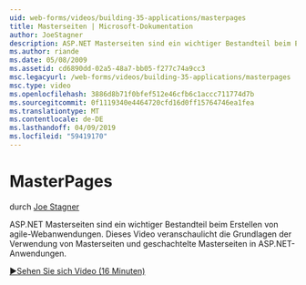 ```yaml
---
uid: web-forms/videos/building-35-applications/masterpages
title: Masterseiten | Microsoft-Dokumentation
author: JoeStagner
description: ASP.NET Masterseiten sind ein wichtiger Bestandteil beim Erstellen von agile-Webanwendungen. In diesem Video wird gezeigt, dass die Grundlagen der Verwendung von Masterseiten und geschachtelte Masterseiten in...
ms.author: riande
ms.date: 05/08/2009
ms.assetid: cd6890dd-02a5-48a7-bb05-f277c74a9cc3
msc.legacyurl: /web-forms/videos/building-35-applications/masterpages
msc.type: video
ms.openlocfilehash: 3886d8b71f0bfef512e46cfb6c1accc711774d7b
ms.sourcegitcommit: 0f1119340e4464720cfd16d0ff15764746ea1fea
ms.translationtype: MT
ms.contentlocale: de-DE
ms.lasthandoff: 04/09/2019
ms.locfileid: "59419170"
---
```

# <a name="masterpages"></a>MasterPages

durch [Joe Stagner](https://github.com/JoeStagner)

ASP.NET Masterseiten sind ein wichtiger Bestandteil beim Erstellen von agile-Webanwendungen. Dieses Video veranschaulicht die Grundlagen der Verwendung von Masterseiten und geschachtelte Masterseiten in ASP.NET-Anwendungen.

[&#9654;Sehen Sie sich Video (16 Minuten)](https://channel9.msdn.com/Blogs/ASP-NET-Site-Videos/masterpages)
